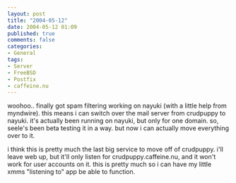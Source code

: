```yaml
---
layout: post
title: "2004-05-12"
date: 2004-05-12 01:09
published: true
comments: false
categories:
- General
tags:
- Server
- FreeBSD
- Postfix
- caffeine.nu
---
```

woohoo.. finally got spam filtering working on nayuki (with a little help from myndwire).  this means i can switch over the mail server from crudpuppy to nayuki.  it's actually been running on nayuki, but only for one domain.  so, seele's been beta testing it in a way.  but now i can actually move everything over to it.

i think this is pretty much the last big service to move off of crudpuppy.  i'll leave web up, but it'll only listen for crudpuppy.caffeine.nu, and it won't work for user accounts on it.  this is pretty much so i can have my little xmms "listening to" app be able to function.
